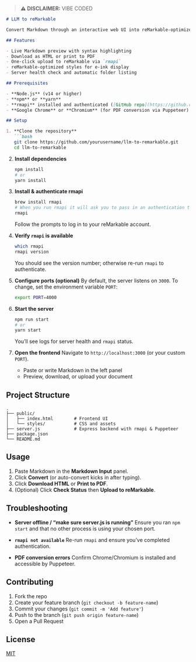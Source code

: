 > **⚠️ DISCLAIMER:** VIBE CODED

````markdown
# LLM to reMarkable

Convert Markdown through an interactive web UI into reMarkable-optimized HTML/PDF and upload directly to your reMarkable device via `rmapi`.

## Features

- Live Markdown preview with syntax highlighting
- Download as HTML or print to PDF
- One-click upload to reMarkable via `rmapi`
- reMarkable-optimized styles for e-ink display
- Server health check and automatic folder listing

## Prerequisites

- **Node.js** (v14 or higher)
- **npm** or **yarn**
- **rmapi** installed and authenticated ([GitHub repo](https://github.com/juruen/rmapi))
- **Google Chrome** or **Chromium** (for PDF conversion via Puppeteer)

## Setup

1. **Clone the repository**  
   ```bash
   git clone https://github.com/yourusername/llm-to-remarkable.git
   cd llm-to-remarkable
````

2. **Install dependencies**

   ```bash
   npm install
   # or
   yarn install
   ```

3. **Install & authenticate rmapi**

   ```bash
   brew install rmapi
   # When you run rmapi it will ask you to pass in an authentication token that you get from remarkable.
   rmapi
   ```

   Follow the prompts to log in to your reMarkable account.

4. **Verify `rmapi` is available**

   ```bash
   which rmapi
   rmapi version
   ```

   You should see the version number; otherwise re-run `rmapi` to authenticate.

5. **Configure ports (optional)**
   By default, the server listens on `3000`. To change, set the environment variable `PORT`:

   ```bash
   export PORT=4000
   ```

6. **Start the server**

   ```bash
   npm run start
   # or
   yarn start
   ```

   You’ll see logs for server health and `rmapi` status.

7. **Open the frontend**
   Navigate to `http://localhost:3000` (or your custom `PORT`).

   * Paste or write Markdown in the left panel
   * Preview, download, or upload your document

## Project Structure

```
.
├── public/
│   ├── index.html        # Frontend UI
│   └── styles/           # CSS and assets
├── server.js             # Express backend with rmapi & Puppeteer
├── package.json
└── README.md
```

## Usage

1. Paste Markdown in the **Markdown Input** panel.
2. Click **Convert** (or auto-convert kicks in after typing).
3. Click **Download HTML** or **Print to PDF**.
4. (Optional) Click **Check Status** then **Upload to reMarkable**.

## Troubleshooting

* **Server offline / “make sure server.js is running”**
  Ensure you ran `npm start` and that no other process is using your chosen port.

* **`rmapi not available`**
  Re-run `rmapi` and ensure you’ve completed authentication.

* **PDF conversion errors**
  Confirm Chrome/Chromium is installed and accessible by Puppeteer.

## Contributing

1. Fork the repo
2. Create your feature branch (`git checkout -b feature-name`)
3. Commit your changes (`git commit -m 'Add feature'`)
4. Push to the branch (`git push origin feature-name`)
5. Open a Pull Request

## License

[MIT](LICENSE)

